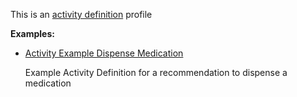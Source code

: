 This is an [activity definition](profiles.html#activity-profiles) profile

**Examples:**

*  [Activity Example Dispense Medication](ActivityDefinition-activity-example-dispensemedication.html)

    Example Activity Definition for a recommendation to dispense a medication